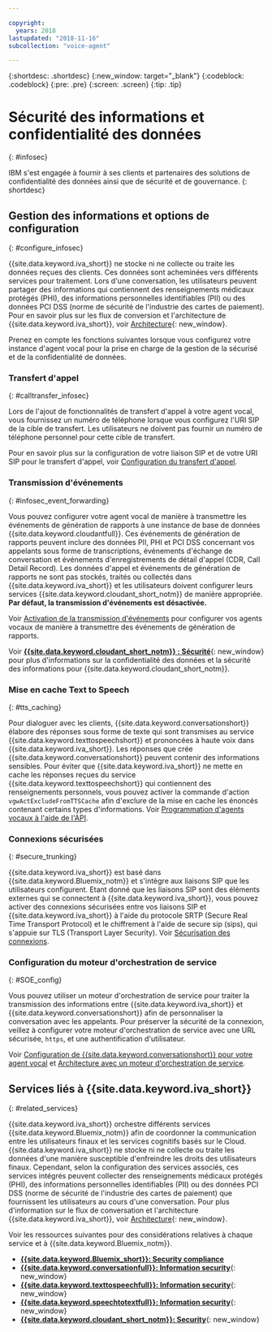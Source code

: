 ```yaml
---

copyright:
  years: 2018
lastupdated: "2018-11-16"
subcollection: "voice-agent"

---
```


{:shortdesc: .shortdesc}
{:new_window: target="_blank"}
{:codeblock: .codeblock}
{:pre: .pre}
{:screen: .screen}
{:tip: .tip}


# Sécurité des informations et confidentialité des données
{: #infosec}

IBM s'est engagée à fournir à ses clients et partenaires des solutions de confidentialité des données ainsi que de sécurité et de gouvernance.
{: shortdesc}

## Gestion des informations et options de configuration
{: #configure_infosec}

{{site.data.keyword.iva_short}} ne stocke ni ne collecte ou traite les données reçues des clients. Ces données sont acheminées vers différents services pour traitement. Lors d'une conversation, les utilisateurs peuvent partager des informations qui contiennent des renseignements médicaux protégés (PHI), des informations personnelles identifiables (PII) ou des données PCI DSS (norme de sécurité de l'industrie des cartes de paiement). Pour en savoir plus sur les flux de conversion et l'architecture de {{site.data.keyword.iva_short}}, voir [Architecture](/docs/services/voice-agent?topic=voice-agent-about#architecture){: new_window}.

Prenez en compte les fonctions suivantes lorsque vous configurez votre instance d'agent vocal pour la prise en charge de la gestion de la sécurisé et de la confidentialité de données.

### Transfert d'appel
{:  #calltransfer_infosec}

Lors de l'ajout de fonctionnalités de transfert d'appel à votre agent vocal, vous fournissez un numéro de téléphone lorsque vous configurez l'URI SIP de la cible de transfert. Les utilisateurs ne doivent pas fournir un numéro de téléphone personnel pour cette cible de transfert.

Pour en savoir plus sur la configuration de votre liaison SIP et de votre URI SIP pour le transfert d'appel, voir [Configuration du transfert d'appel](/docs/services/voice-agent?topic=voice-agent-call-transfer).

### Transmission d'événements
{: #infosec_event_forwarding}

Vous pouvez configurer votre agent vocal de manière à transmettre les événements de génération de rapports à une instance de base de données {{site.data.keyword.cloudantfull}}. Ces événements de génération de rapports peuvent inclure des données PII, PHI et PCI DSS concernant vos appelants sous forme de transcriptions, événements d'échange de conversation et événements d'enregistrements de détail d'appel (CDR, Call Detail Record). Les données d'appel et événements de génération de rapports ne sont pas stockés, traités ou collectés dans {{site.data.keyword.iva_short}} et les utilisateurs doivent configurer leurs services {{site.data.keyword.cloudant_short_notm}} de manière appropriée. **Par défaut, la transmission d'événements est désactivée.**

Voir [Activation de la transmission d'événements](/docs/services/voice-agent?topic=voice-agent-event_forwarding) pour configurer vos agents vocaux de manière à transmettre des événements de génération de rapports.

Voir [**{{site.data.keyword.cloudant_short_notm}} : Sécurité**](/docs/services/Cloudant/offerings?topic=cloudant-security#security){: new_window} pour plus d'informations sur la confidentialité des données et la sécurité des informations pour {{site.data.keyword.cloudant_short_notm}}.

### Mise en cache Text to Speech
{: #tts_caching}

Pour dialoguer avec les clients, {{site.data.keyword.conversationshort}} élabore des réponses sous forme de texte qui sont transmises au service {{site.data.keyword.texttospeechshort}} et prononcées à haute voix dans {{site.data.keyword.iva_short}}. Les réponses que crée {{site.data.keyword.conversationshort}} peuvent contenir des informations sensibles. Pour éviter que {{site.data.keyword.iva_short}} ne mette en cache les réponses reçues du service {{site.data.keyword.texttospeechshort}} qui contiennent des renseignements personnels, vous pouvez activer la commande d'action `vgwActExcludeFromTTSCache` afin d'exclure de la mise en cache les énoncés contenant certains types d'informations. Voir [Programmation d'agents vocaux à l'aide de l'API](/docs/services/voice-agent?topic=voice-agent-api#action-sequences).

### Connexions sécurisées
{: #secure_trunking}

{{site.data.keyword.iva_short}} est basé dans {{site.data.keyword.Bluemix_notm}} et s'intègre aux liaisons SIP que les utilisateurs configurent. Etant donné que les liaisons SIP sont des éléments externes qui se connectent à {{site.data.keyword.iva_short}}, vous pouvez activer des connexions sécurisées entre vos liaisons SIP et {{site.data.keyword.iva_short}} à l'aide du protocole SRTP (Secure Real Time Transport Protocol) et le chiffrement à l'aide de secure sip (sips), qui s'appuie sur TLS (Transport Layer Security). Voir [Sécurisation des connexions](/docs/services/voice-agent?topic=voice-agent-securing).

### Configuration du moteur d'orchestration de service
{: #SOE_config}

Vous pouvez utiliser un moteur d'orchestration de service pour traiter la transmission des informations entre {{site.data.keyword.iva_short}} et {{site.data.keyword.conversationshort}} afin de personnaliser la conversation avec les appelants. Pour préserver la sécurité de la connexion, veillez à configurer votre moteur d'orchestration de service avec une URL sécurisée, `https`, et une authentification d'utilisateur.

Voir [Configuration de {{site.data.keyword.conversationshort}} pour votre agent vocal](/docs/services/voice-agent?topic=voice-agent-conversation_va#conversation_va) et [Architecture avec un moteur d'orchestration de service](/docs/services/voice-agent?topic=voice-agent-about#arch-soe).

## Services liés à {{site.data.keyword.iva_short}}
{: #related_services}

{{site.data.keyword.iva_short}} orchestre différents services {{site.data.keyword.Bluemix_notm}} afin de coordonner la communication entre les utilisateurs finaux et les services cognitifs basés sur le Cloud. {{site.data.keyword.iva_short}} ne stocke ni ne collecte ou traite les données d'une manière susceptible d'enfreindre les droits des utilisateurs finaux. Cependant, selon la configuration des services associés, ces services intégrés peuvent collecter des renseignements médicaux protégés (PHI), des informations personnelles identifiables (PII) ou des données PCI DSS (norme de sécurité de l'industrie des cartes de paiement) que fournissent les utilisateurs au cours d'une conversation. Pour plus d'information sur le flux de conversation et l'architecture {{site.data.keyword.iva_short}}, voir [Architecture](/docs/services/voice-agent?topic=voice-agent-about#architecture){: new_window}.

Voir les ressources suivantes pour des considérations relatives à chaque service et à {{site.data.keyword.Bluemix_notm}}.

  * [**{{site.data.keyword.Bluemix_short}}: Security compliance**](/docs/overview?topic=overview-security#security)
  * [**{{site.data.keyword.conversationfull}}: Information security**](/docs/services/assistant?topic=assistant-information-security#information-security){: new_window}
  * [**{{site.data.keyword.texttospeechfull}}: Information security**](/docs/services/text-to-speech?topic=text-to-speech-information-security){: new_window}
  * [**{{site.data.keyword.speechtotextfull}}: Information security**](/docs/services/speech-to-text?topic=speech-to-text-information-security){: new_window}
  * [**{{site.data.keyword.cloudant_short_notm}}: Security**](/docs/services/Cloudant/offerings?topic=cloudant-security#security){: new_window}
